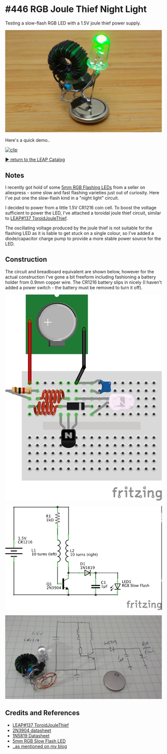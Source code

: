 # #446 RGB Joule Thief Night Light

Testing a slow-flash RGB LED with a 1.5V joule thief power supply.

![Build](./assets/RgbNightLight_build.jpg?raw=true)

Here's a quick demo..

[![clip](https://img.youtube.com/vi/T3jprnHPbQM/0.jpg)](https://www.youtube.com/watch?v=T3jprnHPbQM)

[:arrow_forward: return to the LEAP Catalog](https://leap.tardate.com)

## Notes

I recently got hold of some
[5mm RGB Flashing LEDs](https://www.aliexpress.com/item/100pcs-lot-F5-5mm-Fast-Slow-RGB-Flash-Red-Green-Blue-Rainbow-Multi-Color-Light-Emitting/32894320025.html)
from a seller on aliexpress - some slow and fast flashing varieties just out of curiosity.
Here I've put one the slow-flash kind in a "night light" circuit.

I decided to power from a little 1.5V CR1216 coin cell.
To boost the voltage sufficient to power the LED, I've attached a toroidal joule thief circuit, similar to
[LEAP#137 ToroidJouleThief](../).

The oscillating voltage produced by the joule thief is not suitable for the flashing LED as it is liable to get stuck on a single colour,
so I've added a diode/capacitor charge pump to provide a more stable power source for the LED.

## Construction

The circuit and breadboard equivalent are shown below, however for the actual construction I've gone a bit freeform including fashioning a battery holder from 0.9mm copper wire. The CR1216 battery slips in nicely (I haven't added a power switch - the battery must be removed to turn it off).

![Breadboard](./assets/RgbNightLight_bb.jpg?raw=true)

![Schematic](./assets/RgbNightLight_schematic.jpg?raw=true)

![RgbNightLight_layout](./assets/RgbNightLight_layout.jpg?raw=true)

## Credits and References
* [LEAP#137 ToroidJouleThief](../)
* [2N3904 datasheet](http://www.futurlec.com/Transistors/2N3904.shtml)
* [1N5819 Datasheet](http://www.futurlec.com/Diodes/1N5819.shtml)
* [5mm RGB Slow Flash LED](https://www.aliexpress.com/item/100pcs-lot-F5-5mm-Fast-Slow-RGB-Flash-Red-Green-Blue-Rainbow-Multi-Color-Light-Emitting/32894320025.html)
* [..as mentioned on my blog](https://blog.tardate.com/2019/01/leap446-rgb-joule-thief-night-light.html)
